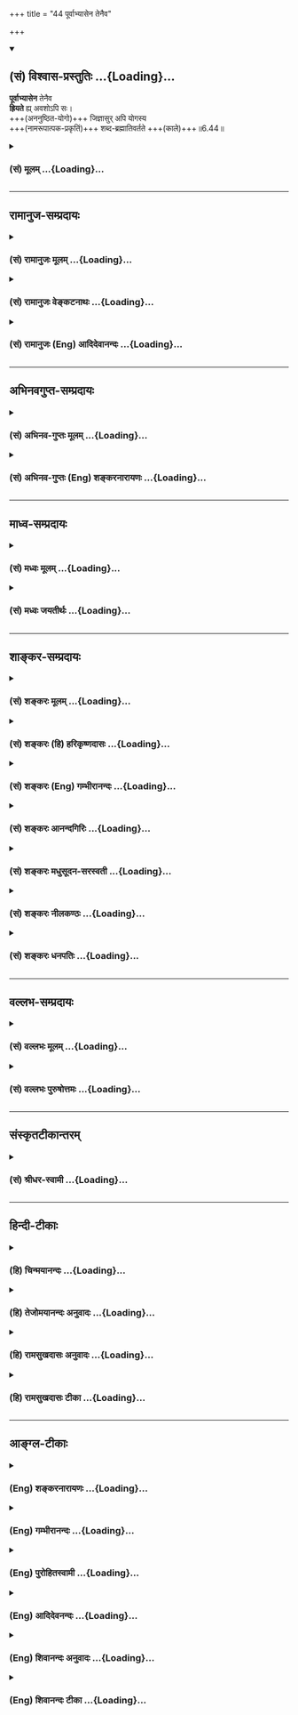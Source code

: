 +++
title = "44 पूर्वाभ्यासेन तेनैव"

+++
<div class="js_include" newlevelforh1="2" title="(सं) विश्वास-प्रस्तुतिः" unfilled url="/purANam_vaiShNavam/mahAbhAratam/06-bhIShma-parva/03-bhagavad-gItA-parva/saMskRtam/vishvAsa-prastutiH/06_Atma-saMyama-yogaH_a/44_pUrvAbhyAsena_ten.md">
<details open><summary><h2>(सं) विश्वास-प्रस्तुतिः ...{Loading}...</h2></summary>

**पूर्वाभ्यासेन** तेनैव  
**ह्रियते** ह्य् अवशोऽपि सः।  
+++(अननुष्ठित-योगो)+++ जिज्ञासुर् अपि योगस्य  
+++(नामरूपात्पक-प्रकृतिं)+++ शब्द-ब्रह्मातिवर्तते +++(काले)+++॥6.44॥
</details>
</div>
<div class="js_include collapsed" newlevelforh1="3" title="(सं) मूलम्" unfilled url="/purANam_vaiShNavam/mahAbhAratam/06-bhIShma-parva/03-bhagavad-gItA-parva/saMskRtam/mUlam/06_Atma-saMyama-yogaH_a/44_pUrvAbhyAsena_ten.md">
<details><summary><h3>(सं) मूलम् ...{Loading}...</h3></summary>

पूर्वाभ्यासेन तेनैव ह्रियते ह्यवशोऽपि सः।  
जिज्ञासुरपि योगस्य शब्दब्रह्मातिवर्तते।।6.44।।
</details>
</div>


_________________
## रामानुज-सम्प्रदायः
<div class="js_include collapsed" newlevelforh1="3" title="(सं) रामानुजः मूलम्" unfilled url="/purANam_vaiShNavam/mahAbhAratam/06-bhIShma-parva/03-bhagavad-gItA-parva/saMskRtam/rAmAnujaH/mUlam/06_Atma-saMyama-yogaH_a/44_pUrvAbhyAsena_ten.md">
<details><summary><h3>(सं) रामानुजः मूलम् ...{Loading}...</h3></summary>

।।6.44।।**तेन पूर्वाभ्यासेन** पूर्वेण योग-विषयेण अभ्यासेन   
**सः** योगभ्रष्टो **हि +अवशः +अपि** योगे एव **ह्रियते** -  
प्रसिद्धं हि एतद् योगमाहात्म्यम् इत्यर्थः। 

अप्रवृत्तयोगोयोग **जिज्ञासुः +अपि** ततः चलित-मानसः
पुनर् अपि ताम् एव जिज्ञासां प्राप्य,  
कर्म-योगादिकं योगम् अनुष्ठाय  
**शब्दब्रह्म अतिवर्तते**। 

**शब्द-ब्रह्म** देव-मनुष्य-पृथिव्य्- अन्तरिक्ष-स्वर्गादि-शब्दाभिलाप-योग्यं ब्रह्म, प्रकृतिः।  

प्रकृति-सम्बन्धाद् विमुक्तो  
देव-मनुष्यादि-शब्दाभिलापानर्हं _ज्ञानानन्दैकतानम् आत्मानं प्राप्नोति_ इत्यर्थः।  


</details>
</div>
<div class="js_include collapsed" newlevelforh1="3" title="(सं) रामानुजः वेङ्कटनाथः" unfilled url="/purANam_vaiShNavam/mahAbhAratam/06-bhIShma-parva/03-bhagavad-gItA-parva/saMskRtam/rAmAnujaH/venkaTanAthaH/06_Atma-saMyama-yogaH_a/44_pUrvAbhyAsena_ten.md">
<details><summary><h3>(सं) रामानुजः वेङ्कटनाथः ...{Loading}...</h3></summary>

  
  
।।6.44।। तेनेत्यस्यार्थोयोगविषयेणेति। तेनैव इत्यवधारणफलितमाह योग एव ह्रियत
इति। हिशब्दार्थमाहप्रसिद्धमिति।
प्रसिद्धिश्चादिभरतविदुरभीष्मादिवृत्तान्तेषु द्रष्टव्या।
पार्थकुरुनन्दनशब्दाभ्यामुभयकुलशुद्ध्यादिसूचकाभ्यामर्जुनस्यापि शुचीनां
श्रीमतामित्याद्यन्वयः सूचितः।  
  
जिज्ञासुः इत्यादिप्रकरणवशाद्वासनया विच्छिन्नघटकत्वप्रदर्शनार्थमित्याह
अप्रवृत्तेति। जिज्ञासुरपि इति सन्नन्तापिशब्दयोः सामर्थ्यात् अप्रवृत्तयोग
इत्युक्तम्। यद्यपिन लोकाव्ययनिष्ठाखलर्थतृनाम् अष्टा.2।3।69 इति कर्मणि
षष्ठीनिषेधः तथाप्यत्र सम्बन्धसामान्यविवक्षयायोगस्य इति षष्ठी।
योगिनश्चलितस्य योगः प्रक्रान्तयोगस्य चलितस्थ तत्प्रक्रमः
योगमारुरुक्षोश्चलितस्यारुरुक्षेति तत्तदवस्थानुरूपं प्रति समाधानमिति
भावः। कर्मयोगादिकं कर्मयोगज्ञानयोगावित्यर्थः। यद्वा कर्मयोग उपक्रमो
यस्यात्मसाक्षात्काररूपस्य योगस्य स तथोक्तः। ब्रह्मशब्दोऽत्र न
परब्रह्मविषयः तस्यातिवर्तनीयत्वानुपपत्तेःशब्दब्रह्म इति विशेषणायोगाच्च।
अत एव न जीवविषयः नापि वेदविषयः तस्याप्यनिवर्तनीयत्वानिरूपणात्। नापि
लक्षणया वेदप्रतिपाद्यकर्मविषयः तत्फलविषयो वा तत्रापि वेदे ब्रह्मशब्दस्य
गौणः प्रयोगः तदस्य परस्ताल्लक्षणा उपनिषदंशात्सङ्कोच इति
बहुदोषप्रसङ्गात्। नापि शब्दजन्यं ज्ञानमात्रं शब्दब्रह्म योगं
जिज्ञासोस्तदतिवृत्तेर्विरुद्धत्वात्। स्वाध्यायाद्योगमासीत
योगात्स्वाध्यायमामनेत् वि.पु.6।62 इत्यादिप्रकोपप्रसङ्गाच्च।
योगमारुरुक्षुः पुरुषः शब्दश्रवणजनितज्ञानमात्रवतः पुरुषादधिकःब्राह्मणेषु
च विद्वांसो विद्वत्सु कृतबुद्धयः। कृतबुद्धिषु कर्तारः कर्तृषु
ब्रह्मवादिनः मनुः1।97 इतिवदिति चेत् तदपि न अध्याहाराद्यापातात्
अप्रस्तुताभिधानप्रसङ्गात् पूर्वोत्तरवाक्यानन्वयाच्च। अतः प्रकृतावपि
ब्रह्मशब्दप्रयोगस्यात्रापि प्राचुर्यादतिवर्तनीयत्वौचित्याच्च
ब्रह्मशब्दोऽत्र प्रकृतिविषयः। तस्या एव
भोग्यभोगोपकरणभोगस्थानाख्यपरिणामप्रदर्शनायशब्दब्रह्म इति व्यपदेशः।
सर्वाणि रूपाणि विचित्य धीरः। नामानि कृत्वा तै.आ.3।12।7 इत्यादिश्रुतेः।
विभक्तरूपा हि प्रकृतिर्देवादिशब्दाभिलप्या
तदेतदखिलमभिप्रेत्यदेवमनुष्येत्यादिकमुक्तम्। प्रकृत्यतिवर्तनशब्दार्थं
फलितं च दर्शयतिप्रकृतिसम्बन्धादिति। देवमनुष्येत्यादिनापुमान्न देवो न नरः
वि.पु.2।13।98 इत्यादिकं स्मारितम्। ज्ञानानन्दैकतानमित्यनेन चनाहं देवो न
मर्त्यो वा न तिर्यक् स्थावरोऽपि वा। ज्ञानानन्दमयस्त्वात्मा शेषो हि
परमात्मनः पां.रा. इत्यादिकम्।  
  

</details>
</div>
<div class="js_include collapsed" newlevelforh1="3" title="(सं) रामानुजः (Eng) आदिदेवानन्दः" unfilled url="/purANam_vaiShNavam/mahAbhAratam/06-bhIShma-parva/03-bhagavad-gItA-parva/saMskRtam/rAmAnujaH/english/AdidevAnandaH/06_Atma-saMyama-yogaH_a/44_pUrvAbhyAsena_ten.md">
<details><summary><h3>(सं) रामानुजः (Eng) आदिदेवानन्दः ...{Loading}...</h3></summary>

6.43 - 6.44 There, in that existence, he regains the mental disposition
for Yoga that he had in the previous birth. Like one awakened from
sleep, he strives again from where he had left before attaining complete
success. He strives so as not to be defeated by impediments. This person
who has fallen away from Yoga is borne on towards Yoga alone by his
previous practice, i.e., by the older practice with regard to Yoga. This
power of Yoga is well known. Even a person, who has not engaged in Yoga
but has only been desirous of knowing Yoga, i.e., has failed to follow
it up, acries once again the same desire to practise Yoga. He then
practises Yoga, of which the first stage is Karma Yoga, and transcends
Sabda-brahman (or Brahman which is denotable by words). The
Sabda-brahman is the Brahman capable of manifesting as gods, men, earth,
sky, heaven etc., namely, Prakrti. The meaning is that having been
liberated from the bonds of Prakrti, he attains the self which is
incapable of being named by such words as gods, men etc., and which
comprises solely of knowledge and beatitude. After thus describing the
glory of Yoga the verse says:

</details>
</div>


_________________
## अभिनवगुप्त-सम्प्रदायः
<div class="js_include collapsed" newlevelforh1="3" title="(सं) अभिनव-गुप्तः मूलम्" unfilled url="/purANam_vaiShNavam/mahAbhAratam/06-bhIShma-parva/03-bhagavad-gItA-parva/saMskRtam/abhinava-guptaH/mUlam/06_Atma-saMyama-yogaH_a/44_pUrvAbhyAsena_ten.md">
<details><summary><h3>(सं) अभिनव-गुप्तः मूलम् ...{Loading}...</h3></summary>
<div class="js_include" includetitle="false" newlevelforh1="2" unfilled="" url="/purANam_vaiShNavam/mahAbhAratam/06-bhIShma-parva/02-bhagavad-gItA-parva/saMskRtam/abhinava-guptaH/mUlam/06_Atma-saMyama-yogaH_a/44_pUrvAbhyAsena_ten.md"></div>
</details>
</div>
<div class="js_include collapsed" newlevelforh1="3" title="(सं) अभिनव-गुप्तः (Eng) शङ्करनारायणः" unfilled url="/purANam_vaiShNavam/mahAbhAratam/06-bhIShma-parva/03-bhagavad-gItA-parva/saMskRtam/abhinava-guptaH/english/shankaranArAyaNaH/06_Atma-saMyama-yogaH_a/44_pUrvAbhyAsena_ten.md">
<details><summary><h3>(सं) अभिनव-गुप्तः (Eng) शङ्करनारायणः ...{Loading}...</h3></summary>

6.44 See Comment under 6.45

</details>
</div>


_________________
## माध्व-सम्प्रदायः
<div class="js_include collapsed" newlevelforh1="3" title="(सं) मध्वः मूलम्" unfilled url="/purANam_vaiShNavam/mahAbhAratam/06-bhIShma-parva/03-bhagavad-gItA-parva/saMskRtam/madhvaH/mUlam/06_Atma-saMyama-yogaH_a/44_pUrvAbhyAsena_ten.md">
<details><summary><h3>(सं) मध्वः मूलम् ...{Loading}...</h3></summary>

।।6.44।। योगस्य जिज्ञासुरपि। ज्ञातव्यो मया योग इति यस्यातीवेच्छा सोऽपि
शब्दब्रह्मातिवर्तते। परं ब्रह्म प्राप्नोतीत्यर्थः।

</details>
</div>
<div class="js_include collapsed" newlevelforh1="3" title="(सं) मध्वः जयतीर्थः" unfilled url="/purANam_vaiShNavam/mahAbhAratam/06-bhIShma-parva/03-bhagavad-gItA-parva/saMskRtam/madhvaH/jayatIrthaH/06_Atma-saMyama-yogaH_a/44_pUrvAbhyAsena_ten.md">
<details><summary><h3>(सं) मध्वः जयतीर्थः ...{Loading}...</h3></summary>

।।6.44।। उप्रत्यययोगेन लोकाव्यय अष्टा.2।3।69 इति षष्ठीनिषेधात् योगस्य
स्वरूपमित्यध्याहृत्य कश्चिद्व्याख्यातवान्। श्रमो वृथैवनञा
निर्दिष्टमनित्यम् इत्यस्यानित्यत्वात्। अतः कात्यायनोद्विषः शतुर्वा वचनं
अष्टा.2।3।69 वार्तिकं इत्याद्यवोचदित्यभिप्रेत्याह
**योगस्ये**ति। ब्रह्मजिज्ञासा ब्र.सू.1।1।1 इत्यादाविव
विचारार्थताशङ्कानिरासाय व्याचष्टे **ज्ञातव्य** इति।
अतीवेत्युप्रत्ययस्यार्थः। सनाशंसभिक्षउः अष्टा.3।3।168 इति तच्छीलादौ तस्य
विहितत्वात् इच्छार्थे बाधकाभावादिति भावः। शब्दब्रह्मातिवर्तते
इत्येतद्वेदोक्तकर्मकारिभ्योऽतिरिच्यत इति कश्चिद्व्याचष्टे तदसत्। ततो याति
परां गतिम् 16।22 इत्यस्यार्थस्य परामर्शादिति भावेनाह **शब्दे**ति।
शब्दब्रह्मशब्देन वैदिकविधिनिषेधावत्रोच्येते। तदतिवर्तनं
परंब्रह्मप्राप्तस्यैवेत्यत एवमुक्तम्।

</details>
</div>


_________________
## शाङ्कर-सम्प्रदायः
<div class="js_include collapsed" newlevelforh1="3" title="(सं) शङ्करः मूलम्" unfilled url="/purANam_vaiShNavam/mahAbhAratam/06-bhIShma-parva/03-bhagavad-gItA-parva/saMskRtam/shankaraH/mUlam/06_Atma-saMyama-yogaH_a/44_pUrvAbhyAsena_ten.md">
<details><summary><h3>(सं) शङ्करः मूलम् ...{Loading}...</h3></summary>

।।6.44।। यः पूर्वजन्मनि कृतः अभ्यासः सः **पूर्वाभ्यासः तेनैव** बलवता
**ह्रियते** संसिद्धौ हि यस्मात् **अवशोऽपि सः** योगभ्रष्टः न कृतं चेत्
योगाभ्यासजात् संस्कारात् बलवत्तरमधर्मादिलक्षणं कर्म तदा योगाभ्यासजनितेन
संस्कारेण ह्रियते अधर्मश्चेत् बलवत्तरः कृतः तेन योगजोऽपि संस्कारः
अभिभूयत एव तत्क्षये तु योगजः संस्कारः स्वयमेव कार्यमारभते न
दीर्घकालस्थस्यापि विनाशः तस्य अस्ति इत्यर्थः। अतः **जिज्ञासुरपि योगस्य**
स्वरूपं ज्ञातुमिच्छन् अपि योगमार्गे प्रवृत्तः संन्यासी योगभ्रष्टः
सामर्थ्यात् सोऽपि **शब्दब्रह्म** वेदोक्तकर्मानुष्ठानफलम् **अतिवर्तते**
अतिक्रामति अपाकरिष्यति किमुत बुद्ध्वा यः योगं तन्निष्ठः अभ्यासं
कुर्यात्।। 

</details>
</div>
<div class="js_include collapsed" newlevelforh1="3" title="(सं) शङ्करः (हि) हरिकृष्णदासः" unfilled url="/purANam_vaiShNavam/mahAbhAratam/06-bhIShma-parva/03-bhagavad-gItA-parva/saMskRtam/shankaraH/hindI/harikRShNadAsaH/06_Atma-saMyama-yogaH_a/44_pUrvAbhyAsena_ten.md">
<details><summary><h3>(सं) शङ्करः (हि) हरिकृष्णदासः ...{Loading}...</h3></summary>

।।6.44।। पहले शरीरकी बुद्धिसे उसका संयोग कैसे होता है सो कहते हैं क्योंकि
वह योगभ्रष्ट पुरुष परवश हुआ भी पूर्वाभ्यासके द्वारा अर्थात् जो पहले
जन्ममें किया हुआ अभ्यास है उस अति बलवान् पूर्वाभ्यासके द्वारा योगकी ओर
खींच लिया जाता है। यदि योगाभ्यासके संस्कारोंकी अपेक्षा अधिक बलवान्
अधर्मादि कर्म न किये हों तो वह योगाभ्यासजनित संस्कारोंसे खिंच जाता है और
यदि अधिक बलवान् अधर्म किया हुआ होता है तो उससे योगजन्य संस्कार भी दब ही
जाते हैं। परंतु उस पापकर्मका क्षय होनेपर योगजन्य संस्कार स्वयं ही अपना
कार्य आरम्भ कर देता है। बहुत बालतक दबे रहनेपर भी उसका नाश नहीं होता। जो
योगका जिज्ञासु भी है अर्थात् जो योगके स्वरूपको जाननेकी इच्छा करके
योगमार्गमें लगा हुआ योगभ्रष्ट संन्यासी है वह भी शब्दब्रह्मको अर्थात्
वेदमें कहे हुए कर्मफलको अतिक्रम कर जाता है फिर जो योगको जानकर उसमें
स्थित हुआ अभ्यास करता है उसका तो कहना ही क्या है। यहाँ प्रसंगकी शक्तिसे
जिज्ञासुका अर्थ संन्यासी किया गया है।

</details>
</div>
<div class="js_include collapsed" newlevelforh1="3" title="(सं) शङ्करः (Eng) गम्भीरानन्दः" unfilled url="/purANam_vaiShNavam/mahAbhAratam/06-bhIShma-parva/03-bhagavad-gItA-parva/saMskRtam/shankaraH/english/gambhIrAnandaH/06_Atma-saMyama-yogaH_a/44_pUrvAbhyAsena_ten.md">
<details><summary><h3>(सं) शङ्करः (Eng) गम्भीरानन्दः ...{Loading}...</h3></summary>

6.44 Hi, for; tena eva, by that very; purva-abhyasena, past practice-the
powerful habit formed in the past life; hiryate, he, the yogi who had
fallen from Yoga, is carried forward; avasah api, even inspite of
himself. If he had not committed any act which could be characterized as
unrigtheous etc. and more powerful than the tendency created by the
practice of Yoga, then he is carried forward by the tendency created by
the practice of Yoga. If he had committed any unrighteous act which was
more powerful, then, even the tendency born of Yoga gets surely
overpowered. But when that is exhausted, the tendency born of Yoga
begins to take effect by itself. The idea is that it does not get
destroyed, even though it may lie in abeyance over a long period.
Jijnasuh api, even a seeker; yogasya, of Yoga from the force of the
context, the person implied is a monk who had engaged in the path of
Yoga with a desire to known his true nature, but had falled from Yoga-;
;even he, ativartate, trascends-will free himself from; sabda-brahma,
the result of the performance of Vedic ritual. What to speak of him who
after understanding Yoga, may undertake it with steadfastness! And why
is the state of Yoga higher;

</details>
</div>
<div class="js_include collapsed" newlevelforh1="3" title="(सं) शङ्करः आनन्दगिरिः" unfilled url="/purANam_vaiShNavam/mahAbhAratam/06-bhIShma-parva/03-bhagavad-gItA-parva/saMskRtam/shankaraH/AnandagiriH/06_Atma-saMyama-yogaH_a/44_pUrvAbhyAsena_ten.md">
<details><summary><h3>(सं) शङ्करः आनन्दगिरिः ...{Loading}...</h3></summary>

।।6.44।। यदि पूर्वसंस्कारोऽस्येच्छामुपनयन्न प्रवर्तयति तथाच
प्रवृत्तिरनिच्छया स्यादित्याशङ्क्याह **पूर्वेति।** स हि योगभ्रष्टः
समनन्तरजन्मकृतसंस्कारवशादुत्तरस्मिञ्जन्मनि अनिच्छन्नपि योगं
प्रत्येवाकृष्टो भवतीत्यर्थः। तत्र कैमुतिकन्यायं सूचयति **जिज्ञासुरिति।**
पूर्वार्धं विभजते **यः पूर्वेति।** तस्मान्नेच्छया तस्य प्रवृत्तिरिति
शेषः। योगभ्रष्टस्याधर्मादिप्रतिबन्धेऽपि तर्हि
पूर्वाभ्यासवशाद्बुद्धिसंबन्धः स्यादित्याशङ्क्याह **नेत्यादिना।** यदि
योगभ्रष्टेन योगाभ्यासजनितसंस्कारप्राबल्यात्प्रबलमरधर्मप्रभेदरूपं कर्म न
कृतं स्यात्तदा तेन संस्कारेण वशीकृतः सन्निच्छादिरहितोऽपि
बुद्धिसंबन्धभाग्भवतीत्यर्थः। विपक्षे योगसंस्कारस्याभिभूतत्वान्न
कार्यारम्भकत्वमित्याह **अधर्मश्चेदिति।** योगजसंस्कारस्याधर्माभिभूतस्य
कार्यमकृत्वैवाभिभावकप्राबल्ये प्रणाशः स्यादित्याशङ्क्याह **तत्क्षये
त्विति।** कालव्यवधानान्निवृत्तिं शङ्कित्वोक्तं **नेति।**
तृणजलायुकादृष्टान्तश्रुत्या संस्कारस्य दीर्घतायाः समधिगतत्वादिति भावः।
कैमुतिकन्यायोक्तिपरमुत्तरार्धं विभजते **जिज्ञासुरपीत्यादिना।** अत्रापि
संन्यासीति विशेषणं पूर्ववदवधेयमित्याह **सामर्थ्यादिति।** नहि कर्मी
कर्ममार्गे प्रवृत्तस्ततो भ्रष्टः शङ्कितुं शक्यते अतः संन्यासी
पूर्वोक्तैर्विशेषणैर्विशिष्टो योगभ्रष्टोऽभीष्टः सोऽपि वैदिकं कर्म तत्फलं
चातिवर्तते किमुत योगं बुद्ध्वा तन्निष्ठः सदाभ्यासं कुर्वन्कर्म तत्फलं
चातिवर्तत इति वक्तव्यमिति योजना। योगनिष्ठस्य कर्मतत्फलातिवर्तनं
ततोऽधिकफलावाप्तिर्विवक्ष्यते।

</details>
</div>
<div class="js_include collapsed" newlevelforh1="3" title="(सं) शङ्करः मधुसूदन-सरस्वती" unfilled url="/purANam_vaiShNavam/mahAbhAratam/06-bhIShma-parva/03-bhagavad-gItA-parva/saMskRtam/shankaraH/madhusUdana-sarasvatI/06_Atma-saMyama-yogaH_a/44_pUrvAbhyAsena_ten.md">
<details><summary><h3>(सं) शङ्करः मधुसूदन-सरस्वती ...{Loading}...</h3></summary>

।।6.44।। ननु यो ब्रह्मविदां ब्राह्मणानां सर्वप्रमादकारणशून्ये कुले
समुत्पन्नस्तस्य मध्ये
विषयभोगव्यवधानाभावादव्यवहितप्राग्भवीयसंस्कारोद्वोधात्पुनरपि
सर्वकर्मसंन्यासपूर्वको ज्ञानसाधनलाभो भवतु नाम। यस्तु श्रीमतां
महाराजचक्रवर्तिनां कुले बहुविधविषयभोगव्यवधानेनोत्पन्नस्तस्य
विषयभोगवासनाप्राबल्यात्प्रमादकारणसंभवाच्च
कथमतिव्यवहितज्ञानसंस्कारोद्बोधः क्षत्रियत्वेन सर्वकर्मसंन्यासानर्हस्य
कथं वा ज्ञानसाधनलाभ इति। तत्रोच्यते अतिचिरव्यवहितजन्मोपचितेनापि तेनैव
पूर्वाभ्यासेन प्रागर्जितज्ञानसंस्कारेणावशोऽपि मोक्षसाधनायाप्रयतमानोऽपि
ह्रियते स्ववशीक्रियते अकस्मादेव भोगवासनाभ्यो व्युत्थाप्य
मोक्षसाधनोन्मुखः क्रियते ज्ञानवासनाया एवाल्पकालाभ्यस्ताया अपि
वस्तुविषयत्वेनावस्तुविषयाभ्यो भोगवासनाभ्यः प्राबल्यात्। पश्य यथा त्वमेव
युद्धे प्रवृत्तो ज्ञानायाप्रयतमानोऽपि पूर्वसंस्कारप्राबल्यादकस्मादेव
रणभूमौ ज्ञानोन्मुखोऽभूरिति। अतएव प्रागुक्तं नेहाभिक्रमनाशोऽस्तीति।
अनेकजन्मसहस्रव्यवहितोऽपि ज्ञानसंस्कारः स्वकार्यं करोत्येव
सर्वविरोध्युपमर्देनेत्यभिप्रायः। सर्वकर्मसंन्यासाभावेऽपि हि क्षत्रियस्य
ज्ञानाधिकारः स्थित एव। यथा पाटच्चरेण बहूनां रक्षिणां मध्ये
विद्यमानमप्यश्वादिद्रव्यं स्वयमनिच्छदपि तान्सर्वानभिभूय
स्वसामर्थ्यविशेषादेवापह्रियते पश्चात्तु कदापहृतमिति विमर्शो भवति एवं
बहूनां ज्ञानप्रतिबन्धकानां मध्ये विद्यमानोऽपि योगभ्रष्टः स्वयमनिच्छन्नपि
ज्ञानसंस्कारेण बलवता स्वसामर्थ्यविशेषादेव
सर्वान्प्रतिबन्धकानभिभूयात्मवशीक्रियत इति हृञः प्रयोगेण सूचितम्। अतएव
संस्कारप्राबल्याज्जिज्ञासुर्ज्ञातुमिच्छुरपि योगस्य मोक्षसाधनज्ञानस्य
विषयं ब्रह्मज्ञानं प्रथमभूमिकायां स्थितः संन्यासीति यावत्। सोऽपि
तस्यामेव भूमिकायां मृतोऽन्तराले बहून्विषयान्भुक्त्वा महाराजचक्रवर्तिनां
कुले समुत्पन्नोऽपि योगभ्रष्टः
प्रागुपचितज्ञानसंस्कारप्राबल्यात्तस्मिञ्जन्मनि शब्दब्रह्म वेदं
कर्मप्रतिपादकमतिवर्ततेऽतिक्रम्य तिष्ठति। कर्माधिकारातिक्रमेण
ज्ञानाधिकारी भवतीत्यर्थः। एतेनापि ज्ञानकर्मसमुच्चयो निराकृत इति
द्रष्टव्यम्। समुच्चये हि ज्ञानिनोऽपि कर्मकाण्डातिक्रमाभावात्।

</details>
</div>
<div class="js_include collapsed" newlevelforh1="3" title="(सं) शङ्करः नीलकण्ठः" unfilled url="/purANam_vaiShNavam/mahAbhAratam/06-bhIShma-parva/03-bhagavad-gItA-parva/saMskRtam/shankaraH/nIlakaNThaH/06_Atma-saMyama-yogaH_a/44_pUrvAbhyAsena_ten.md">
<details><summary><h3>(सं) शङ्करः नीलकण्ठः ...{Loading}...</h3></summary>

।।6.44।। कुतो यतते शिक्षितोऽपीत्यत आह **पूर्वेति।** अवशोऽपि
प्रह्नादादिवत्पित्रादिभिरन्यथा नीयमानोऽपि तेनैव पूर्वाभ्यासेन बलवता
ह्रियते योगप्रवणः क्रियते। यतो योगस्य जिज्ञासुर्ज्ञानमात्रमिच्छन्यो भवति
सोऽपि शब्दब्रह्म कर्मकाण्डं वेदमप्यतिक्रम्य वर्तते किं पुनः
पित्राद्याज्ञाम्। इत्थं पूर्वाभ्यासबलं यन्महान्तमपि पित्रादियत्नं वृथा
करोतीत्यर्थः।

</details>
</div>
<div class="js_include collapsed" newlevelforh1="3" title="(सं) शङ्करः धनपतिः" unfilled url="/purANam_vaiShNavam/mahAbhAratam/06-bhIShma-parva/03-bhagavad-gItA-parva/saMskRtam/shankaraH/dhanapatiH/06_Atma-saMyama-yogaH_a/44_pUrvAbhyAsena_ten.md">
<details><summary><h3>(सं) शङ्करः धनपतिः ...{Loading}...</h3></summary>

।।6.44।। कथंभूतं बुद्धिसंयोगं लभत इत्यपेक्षायां तेनैव
पूर्वाभ्यासेनावशस्यापि योगभ्रष्टस्य बुद्धिंप्रत्येवाहरणरुपमित्याह
पूर्वेति। यः पूर्व जन्मानि कृतोऽभ्यासः तेनैव बलवता हि यसमादवशः
पित्राद्यधीनोऽपि सः योगभ्रष्टो ह्नियते स्ववशीक्रियते योगाभ्याससंस्कारात्
बलवत्तरस्याधर्मस्य प्रतिबन्धकस्याभावात् प्रतिबन्धे सत्यपि
पूर्वाभ्यासस्तत्क्षयः प्रतीक्षते। ननु तस्य नाशोऽस्ति। एतदेव कैमुत्येन
द्रढयति। योगस्य जिज्ञासुर्नतु यतमानो योगी सोऽपि शब्दब्रह्म
वेदोक्तकर्मानुष्ठानफलमतिवर्तते मुञ्चति किमुत यो योगं ज्ञात्वा
तन्निष्ठोभ्यासं कुर्यात्। एतेन ननु योगिनां दरिद्राणां कुले जातस्य
बुद्धिसंयोगोऽस्तु नाम शुचीनां श्रीमतां कुले उत्पन्नस्य
द्रव्यजनितभोगादिप्रतिबन्धवशाद्धुद्धिसंयोगो न भविष्यतीत्याङ्कापि परास्ता।

</details>
</div>


_________________
## वल्लभ-सम्प्रदायः
<div class="js_include collapsed" newlevelforh1="3" title="(सं) वल्लभः मूलम्" unfilled url="/purANam_vaiShNavam/mahAbhAratam/06-bhIShma-parva/03-bhagavad-gItA-parva/saMskRtam/vallabhaH/mUlam/06_Atma-saMyama-yogaH_a/44_pUrvAbhyAsena_ten.md">
<details><summary><h3>(सं) वल्लभः मूलम् ...{Loading}...</h3></summary>

।।6.44।। पूर्वदेहकृताभ्यासेनावशोऽपि कुतश्चिदन्तरायादनिच्छन्नपि ह्रियते
विषयेभ्यः परावृत्त्य योगनिष्ठः क्रियते। किञ्च कैमुत्येन दृढयति
जिज्ञासुरपीति। यः कश्चिद्योगस्य जिज्ञासावानपि भवति सोऽपि
शब्दब्रह्मातिवर्त्तते शब्दब्रह्मातिक्राम्यति परमहंस इव सम्पूजितो भवति।
किमुत तन्निष्ठः शब्दब्रह्मातिलङ्घनो भवतीति वक्तव्यम् यद्वा
शब्दब्रह्मातिवर्त्ततेऽर्थात्परं ब्रह्म शब्दब्रह्मतात्पर्यभूतं
पारोक्ष्येण जानाति तत्प्रभावेणेत्यर्थः।

</details>
</div>
<div class="js_include collapsed" newlevelforh1="3" title="(सं) वल्लभः पुरुषोत्तमः" unfilled url="/purANam_vaiShNavam/mahAbhAratam/06-bhIShma-parva/03-bhagavad-gItA-parva/saMskRtam/vallabhaH/puruShottamaH/06_Atma-saMyama-yogaH_a/44_pUrvAbhyAsena_ten.md">
<details><summary><h3>(सं) वल्लभः पुरुषोत्तमः ...{Loading}...</h3></summary>

  
  
।।6.44।। ननु भूयोऽपि यत्ने पूर्ववदेव चेत् स्यात्  
तदा किं जन्मना यत्नेन चेत्याशङ्क्याह - पूर्वाभ्यासेनेति। 

तेनैव **पूर्वाभ्यासेन** श्रद्धा-मयेन  
**अवशोऽपि** तादृक्-कुल-जन्म-प्राप्त्या कुल-रीत्यापि अन्यभावेभ्यो हीयते परावर्त्तते - भगवत्-संयोग-रसनिष्ठः क्रियत इति भावः।  

ननु पूर्व-प्रवृत्त्या श्रद्धायुक्तया चेन् न सिद्धिर् अभूत्, तदा कथम् इदानीं तेनैव साधनेन सिद्धिर् भविष्यति इत्य् आशङ्क्याह - जिज्ञासुरपीति। योगस्य स्वरूपजिज्ञासुरेव शब्दब्रह्म

नाम-रूपात्मकं विप्रयोग-सामयिक-जीवन-हेतु-रूपम् **अतिवर्त्तते** अतिक्रामति।

परम-क्लेशाविर्भावेन गुण-गानादि-त्यागेन लौकिक-देह-त्यागेनालौकिक-देहम् आप्नोतीति भावः। तथा चायमर्थः पूर्वश्रद्धया प्रवृत्तस्तु योगजिज्ञासया न प्रवृत्तः
किन्तु साधारण्येन वाक्यश्रद्धयैव प्रवृत्तौ तेन सिद्धिरभूत्। अधुना
तूत्तमकुलजन्माप्त्या तत्स्वरूपं कुरुते अतः प्राप्स्यतीति।  
  

</details>
</div>


_________________
## संस्कृतटीकान्तरम्
<div class="js_include collapsed" newlevelforh1="3" title="(सं) श्रीधर-स्वामी" unfilled url="/purANam_vaiShNavam/mahAbhAratam/06-bhIShma-parva/03-bhagavad-gItA-parva/saMskRtam/shrIdhara-svAmI/06_Atma-saMyama-yogaH_a/44_pUrvAbhyAsena_ten.md">
<details><summary><h3>(सं) श्रीधर-स्वामी ...{Loading}...</h3></summary>

।।6.44।। तत्र हेतुः **पूर्वेति।** तेनैव पूर्वदेहकृताभ्यासेनावशोऽपि
कुतश्चिदन्तरायादनिच्छन्नपि संह्रियते। विषयेभ्यः परावर्त्य ब्रह्मनिष्ठः
क्रियते। तदेवं पूर्वाभ्यासवशेन प्रयत्नं कुर्वञ्शनैर्मुच्यत इतीममर्थं
कैमुत्यन्यायेन स्फुटयति **जिज्ञासुरिति सार्धेन।** योगस्य स्वरूपं
जिज्ञासुरेव केवलं नतु प्राप्तयोगः। एवंभूतो योगे प्रविष्टमात्रोऽपि
पापवशाद्योगभ्रष्टोऽपि शब्दब्रह्म वेदमतिवर्तते
वेदोक्तकर्मफलान्यतिक्रामति। तेभ्योऽधिकं फलं प्राप्य मुच्यत इत्यर्थः।

</details>
</div>


_________________
## हिन्दी-टीकाः
<div class="js_include collapsed" newlevelforh1="3" title="(हि) चिन्मयानन्दः" unfilled url="/purANam_vaiShNavam/mahAbhAratam/06-bhIShma-parva/03-bhagavad-gItA-parva/hindI/chinmayAnandaH/06_Atma-saMyama-yogaH_a/44_pUrvAbhyAsena_ten.md">
<details><summary><h3>(हि) चिन्मयानन्दः ...{Loading}...</h3></summary>

।।6.44।। बैंक में हमारे खाते में जमा राशि वही होगी जो पासबुक में दर्शायी
गयी होती है। बैंक से हमे उस राशि से अधिक धन नहीं प्राप्त हो सकता और न ही
कम राशि दिखाकर हमें धोखा दिया जा सकता है। इसी प्रकार व्यक्ति के हृदय के
विकास में भी कोई भी देवता उस व्यक्ति को उसके प्रयत्नों से अधिक न दे सकता
है और न कुछ अपहरण कर सकता है। प्रतिदिन के जीवन में अनुभूत अखण्डता के
समान ही प्रत्येक जन्म पूर्व जीवन की अगली कड़ी है। जैसे आज का दिन बीते
हुए कल का विस्तार है। इस तथ्य को सम्यक् प्रकार से ध्यान में रखकर इस
श्लोक का मनन करने पर इसका तात्पर्य सरलता से समझ में आ जायेगा। जिस व्यक्ति
ने अपने पूर्व जन्म में योग साधना की होगी वह उस पूर्वभ्यास के कारण अपने
आप अवश हुआ योग की ओर आकर्षित होगा। हमारे इस लोक के जीवन में भी इस तथ्य
की सत्यता प्रमाणित होती है। एक शिक्षित तथा सुसंस्कृत व्यक्ति के व्यवहार
और संभाषण में उसकी शिक्षा का प्रभाव सहज ही व्यक्त होता है जिसके लिए उसे
कोई प्रयास नहीं करना पड़ता। कोई भी सुसंस्कृत व्यक्ति दीर्घकाल तक
सफलतापूर्वक मूढ़ पुरुष का अभिनय नहीं कर सकता और उसी प्रकार न हीं एक
दुष्ट व्यक्ति सभ्य पुरुष जैसा व्यवहार कर सकता है। कभीनकभी वे दोनों
अनजाने ही अपने वास्तविक स्वभाव का परिचय सम्भाषण विचार और कर्म द्वारा
व्यक्त कर देंगे। इसी प्रकार योगभ्रष्ट पुरुष भी जन्म लेने पर अवशसा हुआ
स्वत ही योग की ओर खिंचा चला जायेगा। यदि जीवन में प्रतिकूल परिस्थितियाँ
आती हैं तब भी उन सभी में जिस सम और शान्त भाव में वह रहता है वह स्वयं
उसके लिए भी एक आश्चर्य ही होता है। यह मात्र सिद्धांत नहीं है। समाज के सभी
स्तरों के जीवन में इसका सत्यत्व प्रमाणित होता है। पूर्व संस्कारों की
शक्ति अत्यन्त प्रबल होती है। एक लुटेरा भी दृढ़ निश्चयपूर्वक की गई साधना
के फलस्वरूप आदि कवि बाल्मीकि बन गया। ऐसे अनेक उदाहरण हमें इतिहास में
देखने को मिलते हैं। इन सबका सन्तोषजनक स्पष्टीकरण यही हो सकता है कि जीव
का अस्तित्व देह से भिन्न है जो अपने कर्मों के अनुसार विभिन्न शरीर धारण
करता है। इसलिए उसके अर्जित संस्कारों का प्रभाव किसी देह विशेष में भी
दृष्टिगोचर होता है। योगभ्रष्ट पुरुष पुन साधना मार्ग पर अग्रसर हो जाता है।
उसे चाहे राजसिंहासन पर अभिषिक्त कर दिया जाय अथवा बाजार के कोलाहल या किसी
गली के असम्मान पूर्ण स्थान पर बैठा दिया जाय सभी स्थानों पर उसकी सहृदयता
और उसका दार्शनिक स्वभाव छिपा नहीं रह सकता। चाहे वह संसार की समस्त
सम्पत्ति का स्वामी हो जाये चाहे राजसत्ता की असीम शक्ति उसे प्राप्त हो
जाये चाहे अपार आदर और स्नेह उसे मिले किन्तु इन समस्त प्रलोभनों के द्वारा
उसे योगमार्ग से विचलित नहीं किया जा सकता। यदि सम्पूर्ण जगत् उसके विचित्र
व्यवहार एवं असामान्य आचरण को विस्मय से देखता हो तो वह स्वयं भी अपनी ओर
सबसे अधिक आश्चर्य से देख रहा होता है इस ध्यानयोग की महत्ता को दर्शाते
हुए भगवान् कहते हैं कि जो केवल योग का जिज्ञासु है वह शब्दब्रह्म का
अतिक्रमण कर जाता है। श्रीशंकराचार्य के अनुसार शब्दब्रह्म से तात्पर्य
वेदों के कर्मकाण्ड से है जहाँ विभिन्न प्रकार के फल प्राप्त करने के लिए
यज्ञयागादि साधन बताये गये है। अर्थ यह हुआ कि जो केवल जिज्ञासु है वह इन
सब फलों की कामना से मुक्त हो जाता है तब फिर ज्ञानी के विषय में क्या
कहनाकिस कारण से योगी श्रेष्ठ है इस पर कहते हैं

</details>
</div>
<div class="js_include collapsed" newlevelforh1="3" title="(हि) तेजोमयानन्दः अनुवादः" unfilled url="/purANam_vaiShNavam/mahAbhAratam/06-bhIShma-parva/03-bhagavad-gItA-parva/hindI/tejomayAnandaH/anuvAdaH/06_Atma-saMyama-yogaH_a/44_pUrvAbhyAsena_ten.md">
<details><summary><h3>(हि) तेजोमयानन्दः अनुवादः ...{Loading}...</h3></summary>

।।6.44।। उसी पूर्वाभ्यास के कारण वह अवश हुआ योग की ओर आकर्षित होता है।
योग का जो केवल जिज्ञासु है वह शब्दब्रह्म का अतिक्रमण करता है।।  
  

</details>
</div>
<div class="js_include collapsed" newlevelforh1="3" title="(हि) रामसुखदासः अनुवादः" unfilled url="/purANam_vaiShNavam/mahAbhAratam/06-bhIShma-parva/03-bhagavad-gItA-parva/hindI/rAmasukhadAsaH/anuvAdaH/06_Atma-saMyama-yogaH_a/44_pUrvAbhyAsena_ten.md">
<details><summary><h3>(हि) रामसुखदासः अनुवादः ...{Loading}...</h3></summary>

।।6.44।। वह (श्रीमानोंके घरमें जन्म लेनेवाला योगभ्रष्ट मनुष्य) भोगोंके
परवश होता हुआ भी पूर्वजन्ममें किये हुए अभ्यास-(साधन-) के कारण ही
परमात्माकी तरफ खिंच जाता है; क्योंकि योग-(समता-) का जिज्ञासु भी वेदोंमें
कहे हुए सकाम कर्मोंका अतिक्रमण कर जाता है।

</details>
</div>
<div class="js_include collapsed" newlevelforh1="3" title="(हि) रामसुखदासः टीका" unfilled url="/purANam_vaiShNavam/mahAbhAratam/06-bhIShma-parva/03-bhagavad-gItA-parva/hindI/rAmasukhadAsaH/TIkA/06_Atma-saMyama-yogaH_a/44_pUrvAbhyAsena_ten.md">
<details><summary><h3>(हि) रामसुखदासः टीका ...{Loading}...</h3></summary>

।।6.44।।***व्याख्या--*पूर्वाभ्यासेन तेनैव ह्रियते ह्यवशोऽपि
सः--**योगियोंके कुलमें जन्म लेनेवाले योगभ्रष्टको जैसी साधनकी सुविधा
मिलती है, जैसा वायुमण्डल मिलता है, जैसा सङ्ग मिलता है, जैसी शिक्षा मिलती
है, वैसी साधनकी सुविधा, वायुमण्डल, सङ्ग, शिक्षा आदि श्रीमानोंके घरमें
जन्म लेनेवालोंकोनहीं मिलती। परन्तु स्वर्गादि लोकोंमें जानेसे पहले
मनुष्यजन्ममें जितना योगका साधन किया है, सांसारिक भोगोंका त्याग किया है,
उसके अन्तःकरणमें जितने अच्छे संस्कार पड़े हैं, उस मनुष्य-जन्ममें किये
हुए अभ्यासके कारण ही भोगोंमें आसक्त होता हुआ भी वह परमात्माकी तरफ
जबर्दस्ती खिंच जाता है।

</details>
</div>


_________________
## आङ्ग्ल-टीकाः
<div class="js_include collapsed" newlevelforh1="3" title="(Eng) शङ्करनारायणः" unfilled url="/purANam_vaiShNavam/mahAbhAratam/06-bhIShma-parva/03-bhagavad-gItA-parva/english/shankaranArAyaNaH/06_Atma-saMyama-yogaH_a/44_pUrvAbhyAsena_ten.md">
<details><summary><h3>(Eng) शङ्करनारायणः ...{Loading}...</h3></summary>

6.44. Being not a master of himself, he is dragged only by that former
practice (its mental impression); only a seeker of the knowledge of the
Yoga passes over what strengthens the \[sacred\] text.

</details>
</div>
<div class="js_include collapsed" newlevelforh1="3" title="(Eng) गम्भीरानन्दः" unfilled url="/purANam_vaiShNavam/mahAbhAratam/06-bhIShma-parva/03-bhagavad-gItA-parva/english/gambhIrAnandaH/06_Atma-saMyama-yogaH_a/44_pUrvAbhyAsena_ten.md">
<details><summary><h3>(Eng) गम्भीरानन्दः ...{Loading}...</h3></summary>

6.44 For, by that very past practice, he is carried forward even in
spite of himself! Even a seeker of Yoga transcends the result of the
performance of Vedic rituals!

</details>
</div>
<div class="js_include collapsed" newlevelforh1="3" title="(Eng) पुरोहितस्वामी" unfilled url="/purANam_vaiShNavam/mahAbhAratam/06-bhIShma-parva/03-bhagavad-gItA-parva/english/purohitasvAmI/06_Atma-saMyama-yogaH_a/44_pUrvAbhyAsena_ten.md">
<details><summary><h3>(Eng) पुरोहितस्वामी ...{Loading}...</h3></summary>

6.44 Unconsciously he will return to the practices of his old life; so
that he who tries to realise spiritual consciousness is certainly
superior to one who only talks of it.

</details>
</div>
<div class="js_include collapsed" newlevelforh1="3" title="(Eng) आदिदेवनन्दः" unfilled url="/purANam_vaiShNavam/mahAbhAratam/06-bhIShma-parva/03-bhagavad-gItA-parva/english/AdidevanandaH/06_Atma-saMyama-yogaH_a/44_pUrvAbhyAsena_ten.md">
<details><summary><h3>(Eng) आदिदेवनन्दः ...{Loading}...</h3></summary>

6.44 By the power of his earlier practice, he is carried forward even
against his will. Even though he is an enirer about Yoga, he transcends
the Sabda-brahman i.e., Prakrti or matter.

</details>
</div>
<div class="js_include collapsed" newlevelforh1="3" title="(Eng) शिवानन्दः अनुवादः" unfilled url="/purANam_vaiShNavam/mahAbhAratam/06-bhIShma-parva/03-bhagavad-gItA-parva/english/shivAnandaH/anuvAdaH/06_Atma-saMyama-yogaH_a/44_pUrvAbhyAsena_ten.md">
<details><summary><h3>(Eng) शिवानन्दः अनुवादः ...{Loading}...</h3></summary>

6.44 By that very former practice he is borne on in spite of himself.
Even he who merely wishes to know Yoga goes beyond the Brahmic word.

</details>
</div>
<div class="js_include collapsed" newlevelforh1="3" title="(Eng) शिवानन्दः टीका" unfilled url="/purANam_vaiShNavam/mahAbhAratam/06-bhIShma-parva/03-bhagavad-gItA-parva/english/shivAnandaH/TIkA/06_Atma-saMyama-yogaH_a/44_pUrvAbhyAsena_ten.md">
<details><summary><h3>(Eng) शिवानन्दः टीका ...{Loading}...</h3></summary>

6.44 पूर्वाभ्यासेन former practice; तेन by that; एव verily; ह्रियते is
borne; हि indeed; अवशः helpless; अपि even; सः he; जिज्ञासुः he who
wishes to know Yoga; अपि even; योगस्य of Yoga; शब्दब्रह्म wordBrahman;
अतिवर्तते goes beyond.Commentary The man who fell from Yoga is carried
to the goal which he intended to reach in his previous birth; by the
force of the Samskaras of the practice of Yoga though he may not be
conscious of them and even if he may not be willing to adopt the course
of Yogic discipline on account of the force of some evil Karma. If he
had not done any great evil action which could overwhelm his Yogic
tendencies he will certainly continue his Yogic practices in this birth
very vigorously through the force of the Yogic Samskaras created by his
Yogic practices in his previous birth. If the force of the evil action
is stronger; the Yogic tendencies will be overpowered or suppressed for
some time. As soon as the fruits of the evil actions are exhausted; the
force of the Yogic Samskaras will begin to manifest itself. He will
start his Yogic practices vigorously and attain the final beatitude of
life.Even an enirer in whom a desire for information about Yoga is
kindled goes beyond the Brahmic word; i.e.; the Vedas. He rises superior
to the performer of the Vedic rituals and ceremonies. He is beyond the
entanglement of forms and ceremonies. He is not satisfied with mere
ritualism. He thirsts for a satisfaction higher than that given by the
sensual objects. He who simply wishes to know the nature of the
principles of Yoga frees himself from the SabdaBrahma; i.e.; from the
effects of the Vedic rituals and ceremonies. If this be the case of a
simple enirer; how much more exalted should be the condition of a real
practitioner or knower of Yoga or of one who is established in
Nirvikalpa Samadhi He will be absolutely free from the effects of the
Vedic rituals and ceremonies. He will enjoy the eternal bliss and the
everlasting peace of the Eternal.An aspirant who is desirous of
obtaining Moksha alone is not affected by the sin of nonperformance of
action even if he renounces all the obligatory and optional or
occasional duties. He goes beyond the word of Brahman (the scripture or
the Vedas).When such is the case of an aspirant who is without any
spiritual inclinations or Samskaras of the previous birth; how much more
exalted will be the state of that student who has done Yogic practices
in his previous birth; who has fallen from Yoga in his previous birth;
and who has taken up Yoga in this birth; renouncing all the worldly
activitiesImpelled by the strong desire for liberation he practises
rigorous Sadhana in this birth. He is constrained; as it were; by the
force of the good Samskaras of his previous birth to take to Yogic
practices in spite of himself.In this verse the Lord lays stress on the
fact that no effort in the practice of Yoga goes in vain. Even the
smallest effor will have its effect sooner or later in this birth or
another. Therefore there is no cause for disappointment even for the
dullest type of spiritual aspirant.

</details>
</div>
